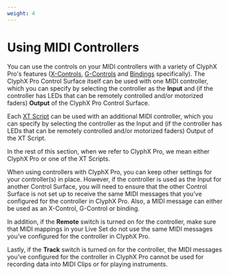```yaml
---
weight: 4
---
```


# Using MIDI Controllers

You can use the controls on your MIDI controllers with a variety of ClyphX Pro's features ([X-Controls](/core-concepts#x-controls), [G-Controls](/optional-accessories#clyphx-pro-g-controls) and [Bindings](/optional-accessories/#clyphx-pro-bindings) specifically). The ClyphX Pro Control Surface itself can be used with one MIDI controller, which you can specify by selecting the controller as the **Input** and (if the controller has LEDs that can be remotely controlled and/or motorized faders) **Output** of the ClyphX Pro Control Surface.

Each [XT Script](/core-concepts#xt-scripts) can be used with an additional MIDI controller, which you can specify by selecting the controller as the Input and (if the controller has LEDs that can be remotely controlled and/or motorized faders) Output of the XT Script.

In the rest of this section, when we refer to ClyphX Pro, we mean either ClyphX Pro or one of the XT Scripts.

When using controllers with ClyphX Pro, you can keep other settings for your controller(s) in place. However, if the controller is used as the Input for another Control Surface, you will need to ensure that the other Control Surface is not set up to receive the same MIDI messages that you’ve configured for the controller in ClyphX Pro. Also, a MIDI message can either be used as an X-Control, G-Control or binding.

In addition, if the **Remote** switch is turned on for the controller, make sure that MIDI mappings in your Live Set do not use the same MIDI messages you’ve configured for the controller in ClyphX Pro.

Lastly, if the **Track** switch is turned on for the controller, the MIDI messages you’ve configured for the controller in ClyphX Pro cannot be used for recording data into MIDI Clips or for playing instruments.